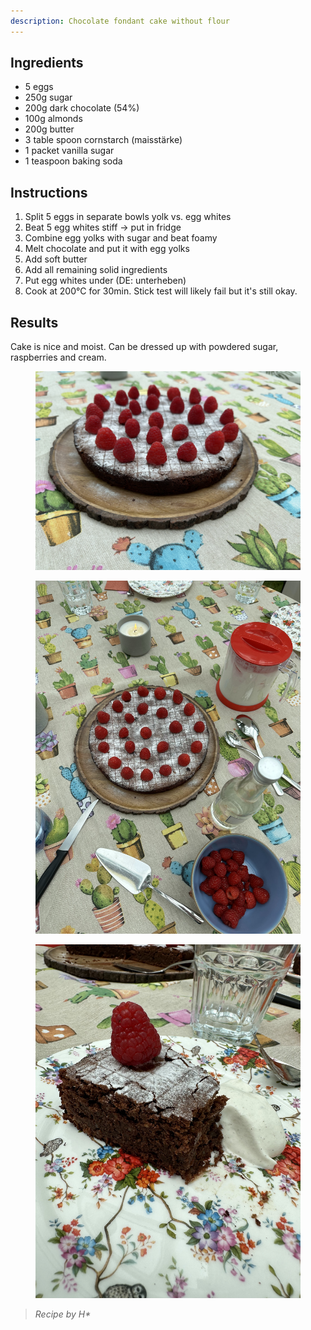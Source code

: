 ```yaml
---
description: Chocolate fondant cake without flour
---
```

## Ingredients

* 5 eggs
* 250g sugar
* 200g dark chocolate (54%)
* 100g almonds
* 200g butter
* 3 table spoon cornstarch (maisstärke)
* 1 packet vanilla sugar
* 1 teaspoon baking soda

## Instructions

1. Split 5 eggs in separate bowls yolk vs. egg whites
2. Beat 5 egg whites stiff -> put in fridge
3. Combine egg yolks with sugar and beat foamy
4. Melt chocolate and put it with egg yolks
5. Add soft butter
6. Add all remaining solid ingredients
7. Put egg whites under (DE: unterheben)
8. Cook at 200°C for 30min. Stick test will likely fail but it's still okay.

## Results

Cake is nice and moist. Can be dressed up with powdered sugar, raspberries and cream.

<div>

<figure><img src="../gitbook/assets/IMG_8297.jpg" alt="" width="563"><figcaption></figcaption></figure>

 

<figure><img src="../gitbook/assets/IMG_8298.jpg" alt="" width="563"><figcaption></figcaption></figure>

 

<figure><img src="../gitbook/assets/IMG_8302.jpg" alt="" width="563"><figcaption></figcaption></figure>

</div>



> _Recipe by H\*_
